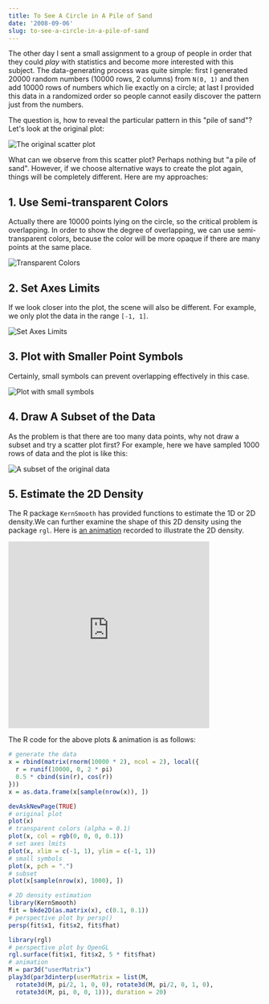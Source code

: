 ```yaml
---
title: To See A Circle in A Pile of Sand
date: '2008-09-06'
slug: to-see-a-circle-in-a-pile-of-sand
---
```


The other day I sent a small assignment to a group of people in order that they could _play_ with statistics and become more interested with this subject. The data-generating process was quite simple: first I generated 20000 random numbers (10000 rows, 2 columns) from `N(0, 1)` and then add 10000 rows of numbers which lie exactly on a circle; at last I provided this data in a randomized order so people cannot easily discover the pattern just from the numbers.

The question is, how to reveal the particular pattern in this "pile of sand"? Let's look at the original plot:

![The original scatter plot](https://db.yihui.name/imgur/TfwQw.png)

What can we observe from this scatter plot? Perhaps nothing but "a pile of sand". However, if we choose alternative ways to create the plot again, things will be completely different. Here are my approaches:

## 1. Use Semi-transparent Colors

Actually there are 10000 points lying on the circle, so the critical problem is overlapping. In order to show the degree of overlapping, we can use semi-transparent colors, because the color will be more opaque if there are many points at the same place.

![Transparent Colors](https://db.yihui.name/imgur/CwPVN.png)

## 2. Set Axes Limits

If we look closer into the plot, the scene will also be different. For example, we only plot the data in the range `[-1, 1]`.

![Set Axes Limits](https://db.yihui.name/imgur/szpEf.png)

## 3. Plot with Smaller Point Symbols

Certainly, small symbols can prevent overlapping effectively in this case.

![Plot with small symbols](https://db.yihui.name/imgur/xszYg.png)

## 4. Draw A Subset of the Data

As the problem is that there are too many data points, why not draw a subset and try a scatter plot first? For example, here we have sampled 1000 rows of data and the plot is like this:

![A subset of the original data](https://db.yihui.name/imgur/NGl93.png)

## 5. Estimate the 2D Density

The R package `KernSmooth` has provided functions to estimate the 1D or 2D density.We can further examine the shape of this 2D density using the package `rgl`. Here is [an animation](http://vimeo.com/4745847) recorded to illustrate the 2D density.

<iframe src="https://player.vimeo.com/video/4745847?title=0&amp;byline=0&amp;portrait=0" width="400" height="372" frameborder="0" webkitAllowFullScreen mozallowfullscreen allowFullScreen></iframe>

The R code for the above plots & animation is as follows:

```r 
# generate the data
x = rbind(matrix(rnorm(10000 * 2), ncol = 2), local({
  r = runif(10000, 0, 2 * pi)
  0.5 * cbind(sin(r), cos(r))
}))
x = as.data.frame(x[sample(nrow(x)), ])

devAskNewPage(TRUE)
# original plot
plot(x)
# transparent colors (alpha = 0.1)
plot(x, col = rgb(0, 0, 0, 0.1))
# set axes lmits
plot(x, xlim = c(-1, 1), ylim = c(-1, 1))
# small symbols
plot(x, pch = ".")
# subset
plot(x[sample(nrow(x), 1000), ])

# 2D density estimation
library(KernSmooth)
fit = bkde2D(as.matrix(x), c(0.1, 0.1))
# perspective plot by persp()
persp(fit$x1, fit$x2, fit$fhat)

library(rgl)
# perspective plot by OpenGL
rgl.surface(fit$x1, fit$x2, 5 * fit$fhat)
# animation
M = par3d("userMatrix")
play3d(par3dinterp(userMatrix = list(M,
  rotate3d(M, pi/2, 1, 0, 0), rotate3d(M, pi/2, 0, 1, 0),
  rotate3d(M, pi, 0, 0, 1))), duration = 20)
```

